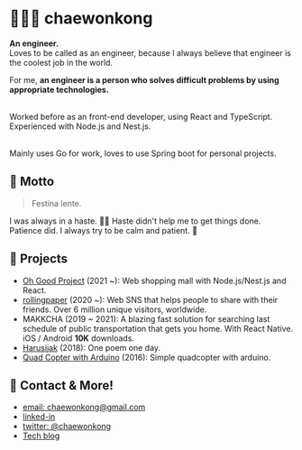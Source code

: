 # 👨🏾‍💻 chaewonkong

**An engineer.** <br />
Loves to be called as an engineer, because I always believe that engineer is the coolest job in the world.

For me, **an engineer is a person who solves difficult problems by using appropriate technologies.**

<br />
Worked before as an front-end developer, using React and TypeScript. <br />
Experienced with Node.js and Nest.js.<br /><br />

Mainly uses Go for work, loves to use Spring boot for personal projects.

## 🎈 Motto
> Festina lente.

I was always in a haste. 🏃‍♀️ Haste didn't help me to get things done. <br />
Patience did. I always try to be calm and patient. 🧘

## 🚀 Projects
- [Oh Good Project](https://ohgoodproject.kr) (2021 ~): Web shopping mall with Node.js/Nest.js and React.
- [rollingpaper](https://rollingpaper.site) (2020 ~): Web SNS that helps people to share with their friends. Over 6 million unique visitors, worldwide.
- MAKKCHA (2019 ~ 2021): A blazing fast solution for searching last schedule of public transportation that gets you home. With React Native. iOS / Android **10K** downloads.
- [Harusijak](https://harusijak.com) (2018): One poem one day.
- [Quad Copter with Arduino](https://www.youtube.com/embed/-yl7HBhhvFA) (2016): Simple quadcopter with arduino.

## 💌 Contact & More!

- [email: chaewonkong@gmail.com](mailto://chaewonkong@gmail.com)
- [linked-in](https://www.linkedin.com/in/chaewon-kong-958986119/)
- [twitter: @chaewonkong](https://twitter.com/chaewonkong)
- [Tech blog](https://leonkong.cc)

